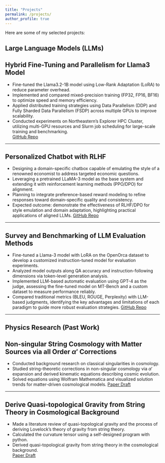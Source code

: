 ```yaml
---
title: "Projects"
permalink: /projects/
author_profile: true
---
```


Here are some of my selected projects:

## Large Language Models (LLMs)

## Hybrid Fine-Tuning and Parallelism for Llama3 Model
- Fine-tuned the Llama3.2-1B model using Low-Rank Adaptation (LoRA) to reduce parameter overhead.  
- Implemented and compared mixed-precision training (FP32, FP16, BF16) to optimize speed and memory efficiency.  
- Applied distributed training strategies using Data Parallelism (DDP) and Fully Sharded Data Parallelism (FSDP) across multiple GPUs to improve scalability.  
- Conducted experiments on Northeastern’s Explorer HPC Cluster, utilizing multi-GPU resources and Slurm job scheduling for large-scale training and benchmarking.  
[GitHub Repo](https://github.com/YangQ411/llama-lora-study)

---

## Personalized Chatbot with RLHF
- Designing a domain-specific chatbox capable of emulating the style of a renowned economist to address targeted economic questions.  
- Leveraging a pretrained LLaMA-3 model as the base system and extending it with reinforcement learning methods (PPO/DPO) for alignment.  
- Planning to integrate preference-based reward modeling to refine responses toward domain-specific quality and consistency.  
- Expected outcome: demonstrate the effectiveness of RLHF/DPO for style emulation and domain adaptation, highlighting practical applications of aligned LLMs.
[GitHub Repo](https://github.com/YangQ411/llama-lora-study)

---

## Survey and Benchmarking of LLM Evaluation Methods
- Fine-tuned a Llama-3 model with LoRA on the OpenOrca dataset to develop a customized instruction-tuned model for evaluation experiments.  
- Analyzed model outputs along QA accuracy and instruction-following dimensions via token-level generation analysis.  
- Implemented LLM-based automatic evaluation using GPT-4 as the judge, assessing the fine-tuned model on MT-Bench and a custom dataset to measure performance reliably.  
- Compared traditional metrics (BLEU, ROUGE, Perplexity) with LLM-based judgments, identifying the key advantages and limitations of each paradigm to guide more robust evaluation strategies.
[GitHub Repo](https://github.com/YangQ411/llama-lora-study)

---

## Physics Research (Past Work)

## Non-singular String Cosmology with Matter Sources via all Order $\alpha'$ Corrections
- Conducted background research on classical singularities in cosmology. 
- Studied string-theoretic corrections in non-singular cosmology via $\alpha'$ expansion and derived kinematic equations describing cosmic evolution. 
- Solved equations using Wolfram Mathematica and visualized solution trends for matter-driven cosmological models. 
[Paper Draft](#)

---

## Derive Quasi-topological Gravity from String Theory in Cosmological Background
- Made a literature review of quasi-topological gravity and the process of deriving Lovelock’s theory of gravity from string theory.  
- Calculated the curvature tensor using a self-designed program with python.  
- Derived quasi-topological gravity from string theory in the cosmological background.  
[Paper Draft](#)